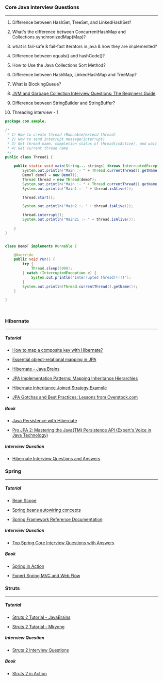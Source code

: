### Core Java Interview Questions
---
1.  Difference between HashSet, TreeSet, and LinkedHashSet?

2.  What's the difference between ConcurrentHashMap and Collections.synchronizedMap(Map)?

3.  what is fail-safe & fail-fast Iterators in java & how they are implemented?

4.  Difference between equals() and hashCode()?

5.  How to Use the Java Collections Sort Method?

6.  Difference between HashMap, LinkedHashMap and TreeMap?

7.  What is BlockingQueue?

8.  [JVM and Garbage Collection Interview Questions: The Beginners Guide](https://dzone.com/articles/jvm-and-garbage-collection)

9.  Difference between StringBuilder and StringBuffer?  

10.  Threading interview - 1

``` java
package com.sample;

/*
 * 1) How to create thread (Runnable/extend thread)
 * 2) How to send interrupt message(interrupt)
 * 3) Get thread name, completion status of thread(isActive), and wait for current thread to complete (join)
 * 4) Get current thread name
 */
public class Thread1 {

	public static void main(String... strings) throws InterruptedException {
		System.out.println("Main :- " + Thread.currentThread().getName());
		DemoT demoT = new DemoT();
		Thread thread = new Thread(demoT);
		System.out.println("Main :- " + Thread.currentThread().getName());
		System.out.println("Main1 :- " + thread.isAlive());

		thread.start();

		System.out.println("Main2 :- " + thread.isAlive());

		thread.interrupt();
		System.out.println("Main21 :- " + thread.isAlive());
		
	}
}


class DemoT implements Runnable {

	@Override
	public void run() {
		try {
			Thread.sleep(5000);
		} catch (InterruptedException e) {
			System.out.println("Interrupted Thread!!!!!");
		}
		System.out.println(Thread.currentThread().getName());
	}
	
}




```

### Hibernate
---

##### Tutorial

+ [How to map a composite key with Hibernate?](http://stackoverflow.com/questions/3585034/how-to-map-a-composite-key-with-hibernate)

+ [Essential object-relational mapping in JPA](https://nikojava.wordpress.com/2011/08/04/essential-jpa-relationships/)

+ [Hibernate - Java Brains](https://javabrains.io/courses?topic=hibernate)

+ [JPA Implementation Patterns: Mapping Inheritance Hierarchies](https://dzone.com/articles/jpa-implementation-patterns-mapping)

+ [Hibernate Inheritance Joined Strategy Example](http://www.javaroots.com/2013/07/hibernate-inheritance-joined-strategy.html)

+ [JPA Gotchas and Best Practices: Lessons from Overstock.com](https://www.youtube.com/watch?v=XGiKJzZWnCA)

##### Book

+ [Java Persistence with Hibernate](http://www.amazon.in/Java-Persistence-Hibernate-Christian-Bauer/dp/1617290459?tag=googinhydr18418-21&tag=googinkenshoo-21&ascsubtag=3005f0ab-89e4-4958-8694-b99c6e9ea25e)

+ [Pro JPA 2: Mastering the Java(TM) Persistence API (Expert's Voice in Java Technology)](http://www.amazon.com/gp/product/1430219564/ref=pd_lpo_sbs_dp_ss_1?pf_rd_p=1944687582&pf_rd_s=lpo-top-stripe-1&pf_rd_t=201&pf_rd_i=1430249269&pf_rd_m=ATVPDKIKX0DER&pf_rd_r=0ETFY7M5BZ4SJJPN06A6)


##### Interview Question

+ [Hibernate Interview Questions and Answers](http://www.journaldev.com/3633/hibernate-interview-questions-and-answers)


### Spring
---

##### Tutorial

+ [Bean Scope](http://www.tutorialspoint.com/spring/spring_bean_scopes.htm)

+ [Spring beans autowiring concepts](http://howtodoinjava.com/spring/spring-core/spring-beans-autowiring-concepts/) 

+ [Spring Framework Reference Documentation](http://docs.spring.io/spring/docs/current/spring-framework-reference/html/index.html)


##### Interview Question

+ [Top Spring Core Interview Questions with Answers](http://howtodoinjava.com/2015/02/26/top-spring-core-interview-questions-with-answers/)

##### Book

+ [Spring in Action](http://www.amazon.in/Spring-Action-Craig-Walls/dp/161729120X?tag=googinhydr18418-21)

+ [Expert Spring MVC and Web Flow](http://www.amazon.com/Expert-Spring-Flow-Experts-Voice/dp/159059584X)

### Struts
---

##### Tutorial

+ [Struts 2 Tutorial - JavaBrains](https://javabrains.io/courses?topic=struts2)

+ [Struts 2 Tutorial - Mkyong](http://www.mkyong.com/tutorials/struts-2-tutorials/)

##### Interview Question

+ [Struts 2 Interview Questions](https://itblackbelt.wordpress.com/2015/02/03/struts2-interview-questions-and-answers/)
 
##### Book

+ [Struts 2 in Action](http://www.amazon.in/Struts-2-Action-Donald-Brown/dp/8177228757?tag=googinhydr18418-21&tag=googinkenshoo-21&ascsubtag=3005f0ab-89e4-4958-8694-b99c6e9ea25e)
